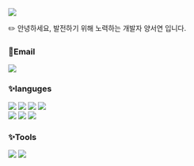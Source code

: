 
<div>
  <img src="https://capsule-render.vercel.app/api?type=waving&color=E0B1FF&height=200&section=header&text=Seoyeon's%20Record&fontColor=FFFFFF&fontSize=50&fontAlignY=40" />
  <p>✏️ 안녕하세요, 발전하기 위해 노력하는 개발자 양서연 입니다.</p>
  <h3>📧Email</h3>
  <a mailto="mailto:ysynop7@naver.com">
    <img src="https://img.shields.io/badge/ysynop7@naver.com-00C300?style=flat-square&logo=gmail&logoColor=white"/>
  </a>
  
  <h3>✨languges</h3>
  <span>
    <img src="https://img.shields.io/badge/HTML-FF6145?style=for-the-badge&logo=html5&logoColor=white"/>
    <img src="https://img.shields.io/badge/CSS-2CA7FF?&style=for-the-badge&logo=css3&logoColor=white"/>
    <img src="https://img.shields.io/badge/JavaScript-F7DF1E?style=for-the-badge&logo=JavaScript&logoColor=white"/>
    <img src="https://img.shields.io/badge/TypeScript-007ACC?style=for-the-badge&logo=typescript&logoColor=white"/>
    <br/>
    <img src="https://img.shields.io/badge/React-38A1CE?style=for-the-badge&logo=react&logoColor=61DAFB"/>
    <img src="https://img.shields.io/badge/Next.js-000?logo=nextdotjs&logoColor=fff&style=for-the-badge"/>
    <img src="https://img.shields.io/badge/Tailwind_CSS-38B2AC?style=for-the-badge&logo=tailwind-css&logoColor=white"/>
    
  </span>
  
  <h3>✨Tools</h3>
  <span>
    <img src="https://img.shields.io/badge/GitHub-100000?style=for-the-badge&logo=github&logoColor=white"/>
    <img src="https://img.shields.io/badge/Figma-F24E1E?style=for-the-badge&logo=figma&logoColor=white"/>
  </span>
</div>
